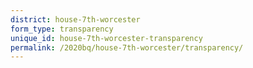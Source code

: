 ```yaml
---
district: house-7th-worcester
form_type: transparency
unique_id: house-7th-worcester-transparency
permalink: /2020bq/house-7th-worcester/transparency/
---
```

